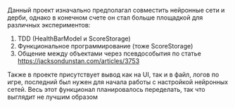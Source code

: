 Данный проект изначально предполагал совместить нейронные сети и дерби, однако в конечном счете он стал больше площадкой для различных экспериментов:
1. TDD (HealthBarModel и ScoreStorage)
2. Функциональное программирование (тоже ScoreStorage)
3. Общение между объектами через псевдособытия по статье https://jacksondunstan.com/articles/3753

Также в проекте присутствует вывод как на UI, так и в файл, логов по игре, последний был нужен для начала работы с настройкой нейронных сетей. Весь этот функционал планировалось переделать, так что выглядит не лучшим образом
